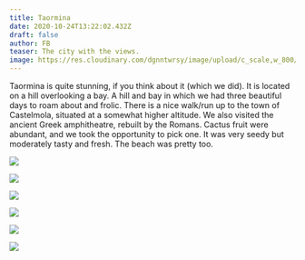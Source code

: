 ```yaml
---
title: Taormina
date: 2020-10-24T13:22:02.432Z
draft: false
author: FB
teaser: The city with the views.
image: https://res.cloudinary.com/dgnntwrsy/image/upload/c_scale,w_800/v1603545847/IMG_20201019_164152_q0lqsc.jpg
---
```

Taormina is quite stunning, if you think about it (which we did). It is located on a hill overlooking a bay. A hill and bay in which we had three beautiful days to roam about and frolic. There is a nice walk/run up to the town of Castelmola, situated at a somewhat higher altitude. We also visited the ancient Greek amphitheatre, rebuilt by the Romans. Cactus fruit were abundant, and we took the opportunity to pick one. It was very seedy but moderately tasty and fresh. The beach was pretty too.

![](https://res.cloudinary.com/dgnntwrsy/image/upload/c_scale,w_800/v1603545952/20201020_122146_g25nhf.jpg)

![](https://res.cloudinary.com/dgnntwrsy/image/upload/c_scale,w_800/v1603545847/IMG_20201019_164152_q0lqsc.jpg)

![](https://res.cloudinary.com/dgnntwrsy/image/upload/c_scale,w_800/v1603546037/IMG_20201019_174928_vsvprw.jpg)

![](https://res.cloudinary.com/dgnntwrsy/image/upload/c_scale,w_800/v1603546083/IMG_20201019_163051_ojnmxt.jpg)

![](https://res.cloudinary.com/dgnntwrsy/image/upload/c_scale,w_500/v1603546126/IMG_20201019_162205_lv7jbn.jpg)

![](https://res.cloudinary.com/dgnntwrsy/image/upload/c_scale,w_800/v1603546215/20201020_132549_fhgk9y.jpg)